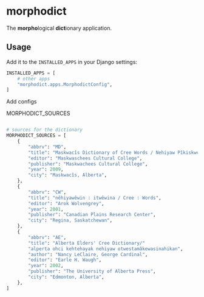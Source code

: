 morphodict
==========

The **morpho**logical **dict**ionary application.


Usage
-----

Add it to the `INSTALLED_APPS` in your Django settings:

```python
INSTALLED_APPS = [
    # other apps
    "morphodict.apps.MorphodictConfig",
]
```

Add configs

MORPHODICT_SOURCES

```python

# sources for the dictionary
MORPHODICT_SOURCES = [
    {
        "abbrv": "MD",
        "title": "Maskwacîs Dictionary of Cree Words / Nehiyaw Pîkiskweninisa",
        "editor": "Maskwaschees Cultural College",
        "publisher": "Maskwachees Cultural College",
        "year": 2009,
        "city": "Maskwacîs, Alberta",
    },
    {
        "abbrv": "CW",
        "title": "nêhiyawêwin : itwêwina / Cree : Words",
        "editor": "Arok Wolvengrey",
        "year": 2001,
        "publisher": "Canadian Plains Research Center",
        "city": "Regina, Saskatchewan",
    },
    {
        "abbrv": "AE",
        "title": "Alberta Elders' Cree Dictionary/"
        "alperta ohci kehtehayak nehiyaw otwestamâkewasinahikan",
        "author": "Nancy LeClaire, George Cardinal",
        "editor": "Earle H. Waugh",
        "year": 2002,
        "publisher": "The University of Alberta Press",
        "city": "Edmonton, Alberta",
    },
]
```
